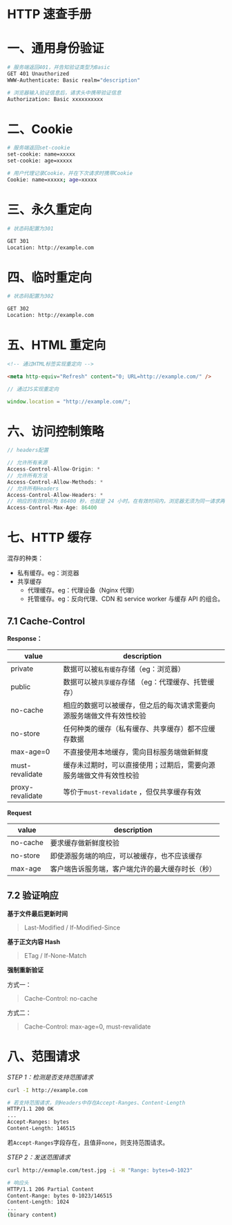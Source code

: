 # HTTP 速查手册

# 一、通用身份验证

```bash
# 服务端返回401，并告知验证类型为Basic
GET 401 Unauthorized
WWW-Authenticate: Basic realm="description"

# 浏览器输入验证信息后，请求头中携带验证信息
Authorization: Basic xxxxxxxxxx
```

# 二、Cookie

```bash
# 服务端返回set-cookie
set-cookie: name=xxxxx
set-cookie: age=xxxxx

# 用户代理记录Cookie，并在下次请求时携带Cookie
Cookie: name=xxxxx; age=xxxxx
```

# 三、永久重定向

```bash
# 状态码配置为301

GET 301
Location: http://example.com
```

# 四、临时重定向

```bash
# 状态码配置为302

GET 302
Location: http://example.com
```

# 五、HTML 重定向

```html
<!-- 通过HTML标签实现重定向 -->

<meta http-equiv="Refresh" content="0; URL=http://example.com/" />
```

```js
// 通过JS实现重定向

window.location = "http://example.com/";
```

# 六、访问控制策略

```js
// headers配置

// 允许所有来源
Access-Control-Allow-Origin: *
// 允许所有方法
Access-Control-Allow-Methods: *
// 允许所有Headers
Access-Control-Allow-Headers: *
// 响应的有效时间为 86400 秒，也就是 24 小时。在有效时间内，浏览器无须为同一请求再次发起预检请求。
Access-Control-Max-Age: 86400
```

# 七、HTTP 缓存

混存的种类：

- 私有缓存。eg：浏览器
- 共享缓存
  - 代理缓存。eg：代理设备（Nginx 代理）
  - 托管缓存。eg：反向代理、CDN 和 service worker 与缓存 API 的组合。

## 7.1 Cache-Control

**Response：**

| value            | description                                                          |
| ---------------- | -------------------------------------------------------------------- |
| private          | 数据可以被`私有缓存`存储（eg：浏览器）                               |
| public           | 数据可以被`共享缓存`存储 （eg：代理缓存、托管缓存）                  |
| no-cache         | 相应的数据可以被缓存，但之后的每次请求需要向源服务端做文件有效性校验 |
| no-store         | 任何种类的缓存（私有缓存、共享缓存）都不应缓存数据                   |
| max-age=0        | 不直接使用本地缓存，需向目标服务端做新鲜度                           |
| must-revalidate  | 缓存未过期时，可以直接使用；过期后，需要向源服务端做文件有效性校验   |
| proxy-revalidate | 等价于`must-revalidate` ，但仅共享缓存有效                           |

**Request**

| value    | description                                      |
| -------- | ------------------------------------------------ |
| no-cache | 要求缓存做新鲜度校验                             |
| no-store | 即使源服务端的响应，可以被缓存，也不应该缓存     |
| max-age  | 客户端告诉服务端，客户端允许的最大缓存时长（秒） |

## 7.2 验证响应

**基于文件最后更新时间**

> Last-Modified / If-Modified-Since

**基于正文内容 Hash**

> ETag / If-None-Match

**强制重新验证**

方式一：

> Cache-Control: no-cache

方式二：

> Cache-Control: max-age=0, must-revalidate

# 八、范围请求

_STEP 1：检测是否支持范围请求_

```bash
curl -I http://example.com

# 若支持范围请求，则Headers中存在Accept-Ranges、Content-Length
HTTP/1.1 200 OK
...
Accept-Ranges: bytes
Content-Length: 146515
```

若`Accept-Ranges`字段存在，且值非`none`，则支持范围请求。

_STEP 2：发送范围请求_

```bash
curl http://exmaple.com/test.jpg -i -H "Range: bytes=0-1023"

# 响应头
HTTP/1.1 206 Partial Content
Content-Range: bytes 0-1023/146515
Content-Length: 1024
...
(binary content)
```

